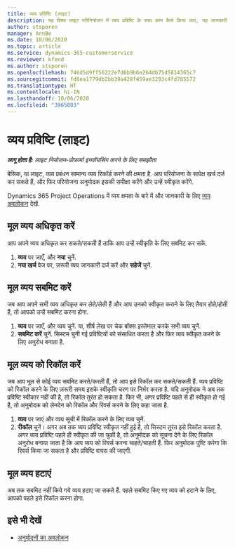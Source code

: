 ```yaml
---
title: व्यय प्रविष्टि (लाइट)
description: यह विषय लाइट परिनियोजन में व्यय प्रविष्टि के साथ काम कैसे किया जाए, यह जानकारी देता है.
author: stsporen
manager: AnnBe
ms.date: 10/06/2020
ms.topic: article
ms.service: dynamics-365-customerservice
ms.reviewer: kfend
ms.author: stsporen
ms.openlocfilehash: 746d5d9ff56222e7d6b9b6e264db75d5814365c7
ms.sourcegitcommit: fd8ea1779db2bb39a428f459ae3293c4fd785572
ms.translationtype: HT
ms.contentlocale: hi-IN
ms.lasthandoff: 10/06/2020
ms.locfileid: "3965803"
---
```

# <a name="expense-entry-lite"></a>व्यय प्रविष्टि (लाइट)

_**लागू होता है:** लाइट नियोजन-प्रोफार्मा इनवॉयसिंग करने के लिए समझौता_

बेसिक, या लाइट, व्यय प्रबंधन सामान्य व्यय रिकॉर्ड करने की क्षमता है. आप परियोजना के सापेक्ष खर्च दर्ज कर सकते हैं, और फिर परियोजना अनुमोदक इसकी समीक्षा करेंगे और उन्हें स्वीकृत करेंगे.

Dynamics 365 Project Operations में व्यय क्षमता के बारे में और जानकारी के लिए [व्यय अवलोकन](expense-overview.md) देखें.

## <a name="capture-a-basic-expense"></a>मूल व्यय अधिकृत करें

आप अपने व्यय अधिकृत कर सकते/सकती हैं ताकि आप उन्हें स्वीकृति के लिए सबमिट कर सकें.

1. **व्यय** पर जाएँ, और **नया** चुनें.
2. **नया खर्च** पेज पर, ज़रूरी व्यय जानकारी दर्ज करें और **सहेजें** चुनें.

## <a name="submit-a-basic-expense"></a>मूल व्यय सबमिट करें

जब आप अपने सभी व्यय अधिकृत कर लेते/लेती हैं और आप उनको स्वीकृत कराने के लिए तैयार होते/होती हैं, तो आपको उन्हें सबमिट करना होगा.

1. **व्यय** पर जाएँ, और व्यय चुनें. या, शीर्ष लेख पर चेक बॉक्स इस्तेमाल करके सभी व्यय चुनें.
2. **सबमिट करें** चुनें. सिस्टम चुनी गई प्रविष्टियों को संसाधित करता है और फिर व्यय स्वीकृत करने के लिए अनुरोध बनाता है.

## <a name="recall-a-basic-expense"></a>मूल व्यय को रिकॉल करें

जब आप भूल से कोई व्यय सबमिट करते/करती हैं, तो आप इसे रिकॉल कर सकते/सकती हैं. व्यय प्रविष्टि को रिकॉल करने के लिए ज़रूरी समय इसके स्वीकृति चरण पर निर्भर करता है.  यदि अनुमोदक ने अब तक प्रविष्टि स्वीकार नहीं की है, तो रिकॉल तुरंत हो सकता है. फिर भी, अगर प्रविष्टि पहले से ही स्वीकृत हो गई है, तो अनुमोदक को लेनदेन को रिकॉल और रिवर्स करने के लिए कहा जाता है.

1. **व्यय** पर जाएं और व्यय सूची में रिकॉल करने के लिए व्यय चुनें.
2. **रीकॉल** चुनें। अगर अब तक व्यय प्रविष्टि स्वीकृत नहीं हुई है, तो सिस्टम तुरंत इसे रिकॉल करता है. अगर व्यय प्रविष्टि पहले ही स्वीकृत की जा चुकी है, तो अनुमोदक को सूचना देने के लिए रिकॉल अनुरोध बनाया जाता है कि आप व्यय को रिवर्स करना चाहते/चाहती हैं. फिर अनुमोदक पुष्टि करेगा कि रिवर्स किया जा सकता है और प्रविष्टि वापस की जाएगी.

## <a name="delete-a-basic-expense"></a>मूल व्यय हटाएं

अब तक सबमिट नहीं किये गये व्यय हटाए जा सकते हैं. पहले सबमिट किए गए व्यय को हटाने के लिए, आपको पहले इसे रिकॉल करना होगा.

## <a name="see-also"></a>इसे भी देखें

- [अनुमोदनों का अवलोकन](../approvals/approvals-overview.md)
